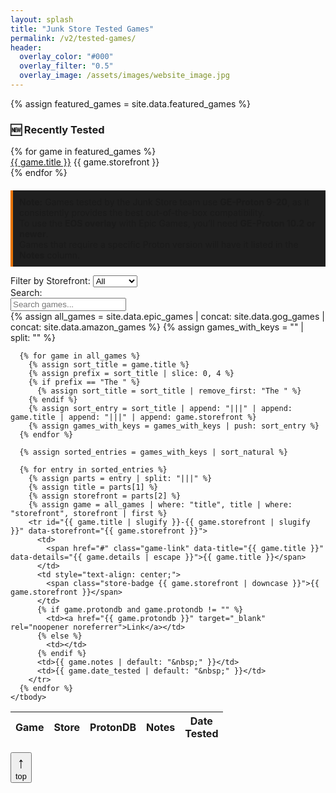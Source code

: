 ```yaml
---
layout: splash
title: "Junk Store Tested Games"
permalink: /v2/tested-games/
header:
  overlay_color: "#000"
  overlay_filter: "0.5"
  overlay_image: /assets/images/website_image.jpg
---
```


<div class="spacer mt-4"></div>

{% assign featured_games = site.data.featured_games %}

<div class="feature-box">
  <h3>🆕 Recently Tested</h3>
  <div class="featured-row">
    {% for game in featured_games %}
      <div class="featured-entry">
        <a href="#{{ game.title | slugify }}-{{ game.storefront | slugify }}">{{ game.title }}</a>
        <span class="store-badge {{ game.storefront | downcase }}">{{ game.storefront }}</span>
      </div>
    {% endfor %}
  </div>
</div>


<p style="border-left: 4px solid #e67300; background-color: #1f1f1f; padding: 10px; margin-top: 20px;">
  <strong>Note:</strong> Games tested by the Junk Store team use <strong>GE-Proton 9-20</strong>, as it consistently provides the best out-of-the-box compatibility.<br>
  To use the <strong>EOS overlay</strong> with Epic Games, you’ll need <strong>GE-Proton 10.2 or newer</strong>.<br>
  Games that require a specific Proton version will have it listed in the <strong>Notes</strong> column.
</p>

<div class="table-controls">
  <div class="filter-group">
    <label for="storefrontFilter">Filter by Storefront:</label>
    <select id="storefrontFilter">
      <option value="All">All</option>
      <option value="Epic">Epic</option>
      <option value="GOG">GOG</option>
      <option value="Amazon">Amazon</option>
    </select>
  </div>

  <div class="search-group">
    <label for="searchInput">Search:</label>
    <div class="search-input-wrapper">
      <input type="text" id="searchInput" placeholder="Search games..." />
    </div>
  </div>
</div>

<!-- <div id="gameModal">
  <div class="modal-content">
    <button id="closeModal" aria-label="Close">&times;</button>
    <h2 id="modalTitle"></h2>
    <div id="modalDetails"></div>
  </div>
</div> -->

<div class="table-scroll-container">
  <table id="gamesTable" class="table table--small table--bordered">
    <thead>
      <tr>
        <th>Game</th>
        <th>Store</th>
        <th>ProtonDB</th>
        <th>Notes</th>
        <th>Date<br>Tested</th>
      </tr>
    </thead>
    <tbody>
      {% assign all_games = site.data.epic_games | concat: site.data.gog_games | concat: site.data.amazon_games %}
      {% assign games_with_keys = "" | split: "" %}

      {% for game in all_games %}
        {% assign sort_title = game.title %}
        {% assign prefix = sort_title | slice: 0, 4 %}
        {% if prefix == "The " %}
          {% assign sort_title = sort_title | remove_first: "The " %}
        {% endif %}
        {% assign sort_entry = sort_title | append: "|||" | append: game.title | append: "|||" | append: game.storefront %}
        {% assign games_with_keys = games_with_keys | push: sort_entry %}
      {% endfor %}

      {% assign sorted_entries = games_with_keys | sort_natural %}

      {% for entry in sorted_entries %}
        {% assign parts = entry | split: "|||" %}
        {% assign title = parts[1] %}
        {% assign storefront = parts[2] %}
        {% assign game = all_games | where: "title", title | where: "storefront", storefront | first %}
        <tr id="{{ game.title | slugify }}-{{ game.storefront | slugify }}" data-storefront="{{ game.storefront }}">
          <td>
            <span href="#" class="game-link" data-title="{{ game.title }}" data-details="{{ game.details | escape }}">{{ game.title }}</span>
          </td>
          <td style="text-align: center;">
            <span class="store-badge {{ game.storefront | downcase }}">{{ game.storefront }}</span>
          </td>
          {% if game.protondb and game.protondb != "" %}
            <td><a href="{{ game.protondb }}" target="_blank" rel="noopener noreferrer">Link</a></td>
          {% else %}
            <td></td>
          {% endif %}
          <td>{{ game.notes | default: "&nbsp;" }}</td>
          <td>{{ game.date_tested | default: "&nbsp;" }}</td>
        </tr>
      {% endfor %}
    </tbody>
  </table>
</div>

<button id="backToTop" title="Back to top" aria-label="Back to top">
  <span style="display:block; font-size:1.5rem;">↑</span>
  <span style="display:block; font-size:0.8rem; font-weight:normal;">top</span>
</button>

<script>
  const storefrontFilter = document.getElementById('storefrontFilter');
  const searchInput = document.getElementById('searchInput');
  const rows = document.querySelectorAll('#gamesTable tbody tr');

  function filterTable() {
    const storeValue = storefrontFilter.value;
    const searchValue = searchInput.value.toLowerCase();

    rows.forEach(row => {
      const store = row.getAttribute('data-storefront');
      const text = row.textContent.toLowerCase();

      const storeMatches = (storeValue === 'All' || store === storeValue);
      const searchMatches = text.includes(searchValue);

      row.style.display = (storeMatches && searchMatches) ? '' : 'none';
    });
  }

  storefrontFilter.addEventListener('change', filterTable);
  searchInput.addEventListener('input', filterTable);

//   // Back to top button logic
//   const backToTopBtn = document.getElementById("backToTop");
//   window.addEventListener("scroll", () => {
//     if (window.scrollY > 300) {
//       backToTopBtn.style.display = "block";
//     } else {
//       backToTopBtn.style.display = "none";
//     }
//   });
//   backToTopBtn.addEventListener("click", () => {
//     window.scrollTo({ top: 0, behavior: "smooth" });
//   });
// </script>

<!--
<script>
  const modal = document.getElementById("gameModal");
  const modalTitle = document.getElementById("modalTitle");
  const modalDetails = document.getElementById("modalDetails");
  const closeModal = document.getElementById("closeModal");

  document.querySelectorAll(".game-link").forEach(link => {
    link.addEventListener("click", function(e) {
      e.preventDefault();
      modalTitle.textContent = this.dataset.title;
      modalDetails.innerHTML = this.dataset.details || "No additional info available.";
      modal.classList.add("show");
    });
  });

  closeModal.addEventListener("click", function () {
    modal.classList.remove("show");
  });

  window.addEventListener("click", function (event) {
    if (event.target === modal) {
      modal.classList.remove("show");
    }
  });
</script>
-->